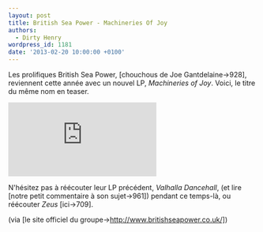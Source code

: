 ```yaml
---
layout: post
title: British Sea Power - Machineries Of Joy
authors:
  - Dirty Henry
wordpress_id: 1181
date: '2013-02-20 10:00:00 +0100'
---
```

Les prolifiques British Sea Power, [chouchous de Joe Gantdelaine->928], reviennent cette année avec un nouvel LP, *Machineries of Joy*. Voici, le titre du même nom en teaser.

<div style="max-width:560px;">
<iframe src="http://www.youtube.com/embed/9ZXqDholIzg" frameborder="0" allowfullscreen></iframe>
</div>

N'hésitez pas à réécouter leur LP précédent, *Valhalla Dancehall*, (et lire [notre petit commentaire à son sujet->961]) pendant ce temps-là, ou réécouter *Zeus* [ici->709].

(via [le site officiel du groupe->http://www.britishseapower.co.uk/])
